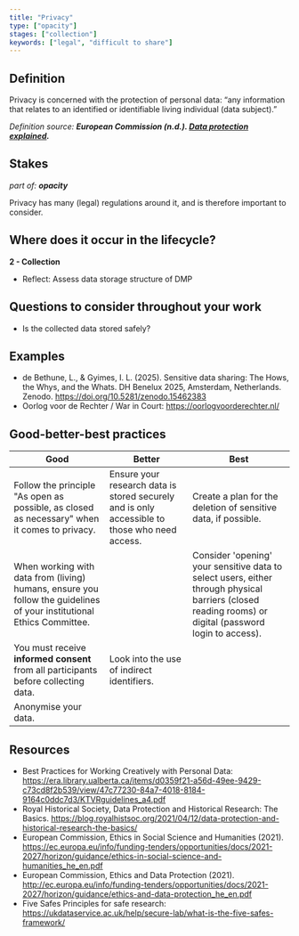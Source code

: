 ```yaml
---
title: "Privacy"
type: ["opacity"]
stages: ["collection"]
keywords: ["legal", "difficult to share"]
---
```


## Definition
Privacy is concerned with the protection of personal data: “any information that relates to an identified or identifiable living individual (data subject).”
 
_Definition source: **European Commission (n.d.). [Data protection explained](https://commission.europa.eu/law/law-topic/data-protection/data-protection-explained_en).**_

## Stakes
_part of: **opacity**_

Privacy has many (legal) regulations around it, and is therefore important to consider.  
  

## Where does it occur in the lifecycle?

**2 - Collection**
- Reflect: Assess data storage structure of DMP

## Questions to consider throughout your work
- Is the collected data stored safely?

## Examples
- de Bethune, L., & Gyimes, I. L. (2025). Sensitive data sharing: The Hows, the Whys, and the Whats. DH Benelux 2025, Amsterdam, Netherlands. Zenodo. https://doi.org/10.5281/zenodo.15462383
- Oorlog voor de Rechter / War in Court: https://oorlogvoorderechter.nl/

## Good-better-best practices

| Good | Better | Best|
|---|---|---|
|Follow the principle "As open as possible, as closed as necessary" when it comes to privacy. | Ensure your research data is stored securely and is only accessible to those who need access.| Create a plan for the deletion of sensitive data, if possible.| 
|When working with data from (living) humans, ensure you follow the guidelines of your institutional Ethics Committee. | | Consider 'opening' your sensitive data to select users, either through physical barriers (closed reading rooms) or digital (password login to access).|
|You must receive **informed consent** from all participants before collecting data.| Look into the use of indirect identifiers. | |
|Anonymise your data. | | |

## Resources

- Best Practices for Working Creatively with Personal Data: https://era.library.ualberta.ca/items/d0359f21-a56d-49ee-9429-c73cd8f2b539/view/47c77230-84a7-4018-8184-9164c0ddc7d3/KTVRguidelines_a4.pdf
- Royal Historical Society, Data Protection and Historical Research: The Basics. https://blog.royalhistsoc.org/2021/04/12/data-protection-and-historical-research-the-basics/
- European Commission, Ethics in Social Science and Humanities (2021). https://ec.europa.eu/info/funding-tenders/opportunities/docs/2021-2027/horizon/guidance/ethics-in-social-science-and-humanities_he_en.pdf
- European Commission, Ethics and Data Protection (2021). http://ec.europa.eu/info/funding-tenders/opportunities/docs/2021-2027/horizon/guidance/ethics-and-data-protection_he_en.pdf
- Five Safes Principles for safe research: https://ukdataservice.ac.uk/help/secure-lab/what-is-the-five-safes-framework/
